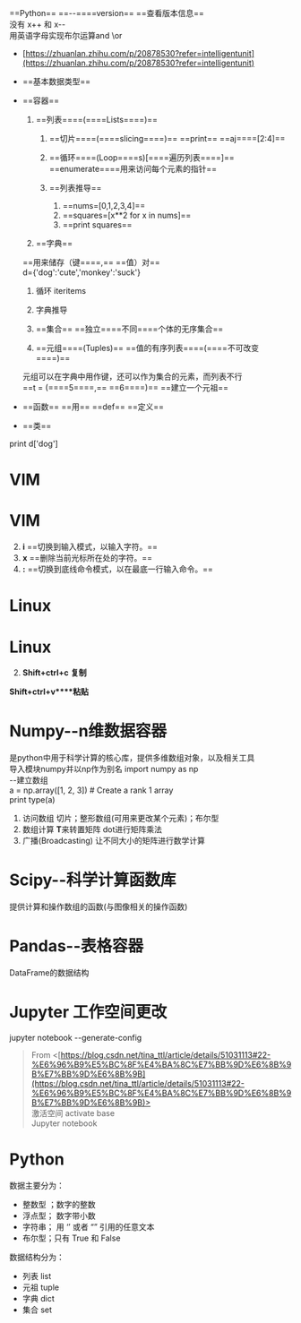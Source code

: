 ==Python== ==--====version== ==查看版本信息==  
没有 x++ 和 x--  
用英语字母实现布尔运算and \or

- [https://zhuanlan.zhihu.com/p/20878530?refer=intelligentunit](https://zhuanlan.zhihu.com/p/20878530?refer=intelligentunit)
- ==基本数据类型==
- ==容器==
    
    1. ==列表====(====Lists====)==
        
        1. ==切片====(====slicing====)== ==print== ==aj====[2:4]==
        2. ==循环====(Loop====s)[====遍历列表====]== ==enumerate====用来访问每个元素的指针==
        3. ==列表推导==
            
            1. ==nums=[0,1,2,3,4]==
            2. ==squares=[x**2 for x in nums]==
            3. ==print squares==
    2. ==字典==
    
    ==用来储存（键====,== ==值）对==  
    d={'dog':'cute','monkey':'suck'}
    
    1. 循环 iteritems
    2. 字典推导
    
    5. ==集合== ==独立====不同====个体的无序集合==
    6. ==元组====(Tuples)== ==值的有序列表====(====不可改变====)==
    
    元组可以在字典中用作键，还可以作为集合的元素，而列表不行  
    ==t = (====5====,== ==6====)== ==建立一个元祖==
    
- ==函数== ==用== ==def== ==定义==
- ==类==

print d['dog']

# VIM

# VIM

2. **i** ==切换到输入模式，以输入字符。==
3. **x** ==删除当前光标所在处的字符。==
4. **:** ==切换到底线命令模式，以在最底一行输入命令。==

# Linux

# Linux

2. **Shift+ctrl+c** **复制**

**Shift+ctrl+v****粘贴**
    
# Numpy--n维数据容器

是python中用于科学计算的核心库，提供多维数组对象，以及相关工具  
导入模块numpy并以np作为别名 import numpy as np  
--建立数组  
a = np.array([1, 2, 3]) # Create a rank 1 array  
print type(a)

1. 访问数组 切片；整形数组(可用来更改某个元素)；布尔型
2. 数组计算 **T**来转置矩阵 dot进行矩阵乘法
3. 广播(Broadcasting) 让不同大小的矩阵进行数学计算
 
# Scipy--科学计算函数库

提供计算和操作数组的函数(与图像相关的操作函数)
 
# Pandas--表格容器

DataFrame的数据结构
  
# Jupyter 工作空间更改

jupyter notebook --generate-config
 > From <[https://blog.csdn.net/tina_ttl/article/details/51031113#22-%E6%96%B9%E5%BC%8F%E4%BA%8C%E7%BB%9D%E6%8B%9B%E7%BB%9D%E6%8B%9B](https://blog.csdn.net/tina_ttl/article/details/51031113#22-%E6%96%B9%E5%BC%8F%E4%BA%8C%E7%BB%9D%E6%8B%9B%E7%BB%9D%E6%8B%9B)>   
激活空间 activate base  
Jupyter notebook

# Python

数据主要分为：

- 整数型 ；数字的整数
- 浮点型； 数字带小数
- 字符串； 用 ‘’ 或者 “” 引用的任意文本
- 布尔型；只有 True 和 False

数据结构分为：

- 列表 list
- 元祖 tuple
- 字典 dict
- 集合 set